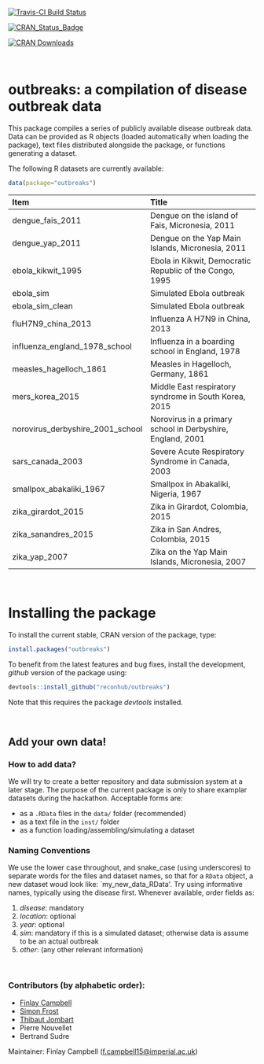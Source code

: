 [![Travis-CI Build Status](https://travis-ci.org/reconhub/outbreaks.svg?branch=master)](https://travis-ci.org/reconhub/outbreaks)

[![CRAN_Status_Badge](http://www.r-pkg.org/badges/version/outbreaks)](https://cran.r-project.org/package=outbreaks)

[![CRAN Downloads](https://cranlogs.r-pkg.org/badges/outbreaks)](https://cran.r-project.org/package=outbreaks)

<br>

# outbreaks: a compilation of disease outbreak data

This package compiles a series of publicly available disease outbreak data.
Data can be provided as R objects (loaded automatically when loading the package), text files distributed alongside the package, or functions generating a dataset.

The following R datasets are currently available:



```r
data(package="outbreaks")
```



|Item                             |Title                                                      |
|:--------------------------------|:----------------------------------------------------------|
|dengue_fais_2011                 |Dengue on the island of Fais, Micronesia, 2011             |
|dengue_yap_2011                  |Dengue on the Yap Main Islands, Micronesia, 2011           |
|ebola_kikwit_1995                |Ebola in Kikwit, Democratic Republic of the Congo, 1995    |
|ebola_sim                        |Simulated Ebola outbreak                                   |
|ebola_sim_clean                  |Simulated Ebola outbreak                                   |
|fluH7N9_china_2013               |Influenza A H7N9 in China, 2013                            |
|influenza_england_1978_school    |Influenza in a boarding school in England, 1978            |
|measles_hagelloch_1861           |Measles in Hagelloch, Germany, 1861                        |
|mers_korea_2015                  |Middle East respiratory syndrome in South Korea, 2015      |
|norovirus_derbyshire_2001_school |Norovirus in a primary school in Derbyshire, England, 2001 |
|sars_canada_2003                 |Severe Acute Respiratory Syndrome in Canada, 2003          |
|smallpox_abakaliki_1967          |Smallpox in Abakaliki, Nigeria, 1967                       |
|zika_girardot_2015               |Zika in Girardot, Colombia, 2015                           |
|zika_sanandres_2015              |Zika in San Andres, Colombia, 2015                         |
|zika_yap_2007                    |Zika on the Yap Main Islands, Micronesia, 2007             |


<br>

# Installing the package

To install the current stable, CRAN version of the package, type:

```r
install.packages("outbreaks")
```

To benefit from the latest features and bug fixes, install the development, *github* version of the package using:

```r
devtools::install_github("reconhub/outbreaks")
```

Note that this requires the package *devtools* installed.



<br>

## Add your own data!

### How to add data?
We will try to create a better repository and data submission system at a later stage.
The purpose of the current package is only to share examplar datasets during the hackathon.
Acceptable forms are:
- as a `.RData` files in the `data/` folder (recommended)
- as a text file in the `inst/` folder
- as a function loading/assembling/simulating a dataset

### Naming Conventions
We use the lower case throughout, and snake_case (using underscores) to separate words for the files and dataset names, so that for a `RData` object, a new dataset woud look like: `my_new_data_RData'. Try using informative names, typically using the disease first. Whenever available, order fields as:
   1. *disease*: mandatory
   2. *location*: optional
   3. *year*: optional
   4. *sim*: mandatory if this is a simulated dataset; otherwise data is assume to be an actual outbreak
   5. *other*: (any other relevant information)


<br>

### Contributors (by alphabetic order):
- [Finlay Campbell](https://github.com/finlaycampbell)
- [Simon Frost](https://github.com/sdwfrost)
- [Thibaut Jombart](https://github.com/thibautjombart)
- Pierre Nouvellet
- Bertrand Sudre


Maintainer: Finlay Campbell (f.campbell15@imperial.ac.uk)
